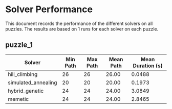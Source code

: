 # Solver Performance

This document records the performance of the different solvers on all puzzles. The results are based on 1 runs for each solver on each puzzle.

## puzzle_1

| Solver | Min Path | Max Path | Mean Path | Mean Duration (s) |
|---|---|---|---|---|
| hill_climbing | 26 | 26 | 26.00 | 0.0488 |
| simulated_annealing | 20 | 20 | 20.00 | 0.1973 |
| hybrid_genetic | 24 | 24 | 24.00 | 3.0849 |
| memetic | 24 | 24 | 24.00 | 2.8465 |
